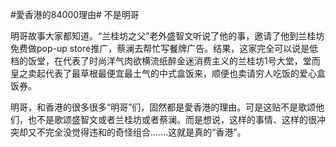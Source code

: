 #愛香港的84000理由#  不是明哥

明哥故事大家都知道。“兰桂坊之父”老外盛智文听说了他的事，邀请了他到兰桂坊免费做pop-up store推广，蔡澜去帮忙写餐牌广告。结果，这家完全可以说是低档的饭堂，在代表了时尚洋气肉欲横流纸醉金迷消费主义的兰桂坊1号大堂，堂而皇之卖起代表了最草根最便宜最土气的中式盒饭来，顺便也卖请穷人吃饭的爱心盒饭券。

明哥，和香港的很多很多“明哥”们，固然都是愛香港的理由。可是这贴不是歌颂他们，也不是歌颂盛智文或者兰桂坊或者蔡澜。而是想说，这样的事情、这样的很冲突却又不完全没觉得违和的奇怪组合.......这就是真的“香港”。


